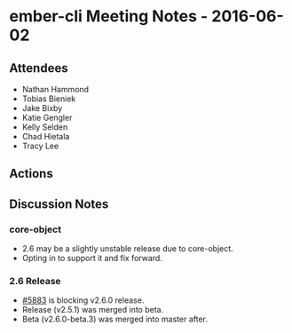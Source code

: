 # ember-cli Meeting Notes - 2016-06-02

## Attendees

- Nathan Hammond
- Tobias Bieniek
- Jake Bixby
- Katie Gengler
- Kelly Selden
- Chad Hietala
- Tracy Lee

## Actions

## Discussion Notes

### core-object

- 2.6 may be a slightly unstable release due to core-object.
- Opting in to support it and fix forward.

### 2.6 Release

- [#5883](https://github.com/ember-cli/ember-cli/pull/5883) is blocking v2.6.0 release.
- Release (v2.5.1) was merged into beta.
- Beta (v2.6.0-beta.3) was merged into master after.